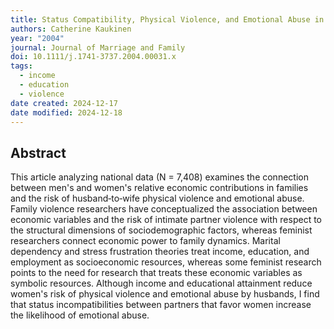 ```yaml
---
title: Status Compatibility, Physical Violence, and Emotional Abuse in Intimate Relationships
authors: Catherine Kaukinen
year: "2004"
journal: Journal of Marriage and Family
doi: 10.1111/j.1741-3737.2004.00031.x
tags:
  - income
  - education
  - violence
date created: 2024-12-17
date modified: 2024-12-18
---
```


## Abstract

This article analyzing national data (N = 7,408) examines the connection between men's and women's relative economic contributions in families and the risk of husband‐to‐wife physical violence and emotional abuse. Family violence researchers have conceptualized the association between economic variables and the risk of intimate partner violence with respect to the structural dimensions of sociodemographic factors, whereas feminist researchers connect economic power to family dynamics. Marital dependency and stress frustration theories treat income, education, and employment as socioeconomic resources, whereas some feminist research points to the need for research that treats these economic variables as symbolic resources. Although income and educational attainment reduce women's risk of physical violence and emotional abuse by husbands, I find that status incompatibilities between partners that favor women increase the likelihood of emotional abuse.

